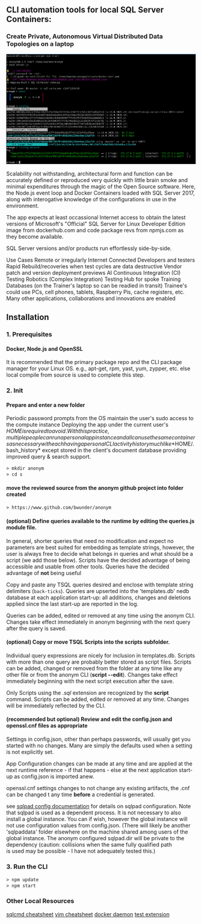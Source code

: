 ## CLI automation tools for local SQL Server Containers:
### Create Private, Autonomous Virtual Distributed Data Topologies on a laptop   


![Image](./docs/catalog.png)

Scalability not withstanding, architectural form and function can be accurately defined or 
reproduced very quickly with little brain smoke and minimal expenditures through the magic of 
the Open Source software. Here, the Node.js event loop and Docker Containers loaded with SQL Server 2017, along with interogative knowledge of the configurations in use in the environment.

The app expects at least occassional Internet access to obtain the latest versions of 
Microsoft's "Official" SQL Server for Linux Developer Edition image from dockerhub.com and 
code package revs from npmjs.com as they become available. 

SQL Server versions and/or products run effortlessly side-by-side. 

Use Cases
Remote or irregularly Internet Connected Developers and testers
Rapid Rebuild/recoveries when test cycles are data destructive
Vendor patch and version deployment previews 
AI
Continuous Integration (CI) Testing
Robotics (Complex Integration) Testing
Hub for spoke Training Databases (on the Trainer's laptop so can be readied in transit) 
    Trainee's could use PCs, cell phones, tablets, Raspberry Pis, cache registers, etc. 
Many other applications, collaborations and innovations are enabled 

## Installation

### 1. Prerequisites
#### Docker, Node.js and OpenSSL

It is recommended that the primary package repo and the CLI package manager for your Linux
OS. e.g., apt-get, rpm, yast, yum, zypper, etc. else local compile from source is used to
complete this step. 

### 2. Init
#### Prepare and enter a new folder

Periodic password prompts from the OS maintain the user's sudo access to the compute instance
Deploying the app under the current user's $HOME is required to avoid. With this practice, 
multiple people can run a personal app instance and all can use the same containers as necessary 
with each having a personal CLI activity history much like *$HOME/.bash_history*
except stored in the client's document database providing improved query & search support.

    > mkdir anonym
    > cd s

#### move the reviewed source from the anonym github project into folder created

    > https://www.github.com/bwunder/anonym

#### (optional) Define queries available to the runtime by editing the queries.js module file.

In general, shorter queries that need no modification and expect no parameters are
best suited for embedding as template strings, however, the user is always free to decide what
belongs in queries and what should be a script (we add those below). Scripts have the decided
advantage of being accessible and usable from other tools. Queries have the decided advantage
of __not__ being useful

Copy and paste any TSQL queries desired and enclose with template string delimiters (`back-ticks`).
Queries are upserted into the 'templates.db' nedb database at each application start-up: all
additions, changes and deletions applied since the last start-up are reported in the log.

Queries can be added, edited or removed at any time using the anonym CLI. Changes take effect immediately
in anonym beginning with the next query after the query is saved.

#### (optional) Copy or move TSQL Scripts into the scripts subfolder.

Individual query expressions are nicely for inclusion in templates.db. Scripts with more than one
query are probably better stored as script files. Scripts can be added, changed or removed from the
folder at any time like any other file or from the anonym CLI (**script <file-name> --edit**). Changes
take effect immediately beginning with the next script execution after the save.

Only Scripts using the *.sql* extension are recognized by the **script** command. Scripts can be added,
edited or removed at any time. Changes will be immediately reflected by the CLI.  

#### (recommended but optional) Review and edit the config.json and openssl.cnf files as appropriate

Settings in config.json, other than perhaps passwords, will usually get you started with no changes.
Many are simply the defaults used when a setting is not explicitly set.

App Configuration changes can be made at any time and are applied at the next runtime reference - if
that happens - else at the next application start-up as config.json is imported anew.

openssl.cnf settings changes to not change any existing artifacts, the .cnf can be changed t any time
__before__ a credential is generated.

see [sqlpad config documentation](https://github.com/rickbergfalk/sqlpad/blob/master/server/lib/config/configItems.js)
for details on sqlpad configuration. Note that sqlpad is used as a dependent process. It is
not necessary to also install a global instance. You can if wish, however the global instance
will not use configuration values from config.json. (There will likely be another 'sqlpaddata'
folder elsewhere on the machine shared among users of the global instance.  The anonym configured
sqlpad.dir will be private to the dependency (caution: collisions when the same fully qualified path  
is used may be possible - I have not adequately tested this.)

### 3. Run the CLI

    > npm update
    > npm start

### Other Local Resources
[sqlcmd cheatsheet](./docs/cheatsheet.md)
[vim cheatsheet](./docs/vimCheatSheet.md)
[docker daemon](./docs/daemon.md)
[test extension](./docs/test.md)

